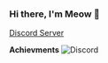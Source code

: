 ### Hi there, I'm Meow 👋

[Discord Server](https://discord.gg/JumKTgQz5F)

**Achievments**
![Discord](https://img.shields.io/discord/1078054630837211156?style=for-the-badge)


<!--
**meowistic/meowistic** is a ✨ _special_ ✨ repository because its `README.md` (this file) appears on your GitHub profile.

Here are some ideas to get you started:

- 🔭 I’m currently working on ...
- 🌱 I’m currently learning ...
- 👯 I’m looking to collaborate on ...
- 🤔 I’m looking for help with ...
- 💬 Ask me about ...
- 📫 How to reach me: ...
- 😄 Pronouns: ...
- ⚡ Fun fact: ...
-->
